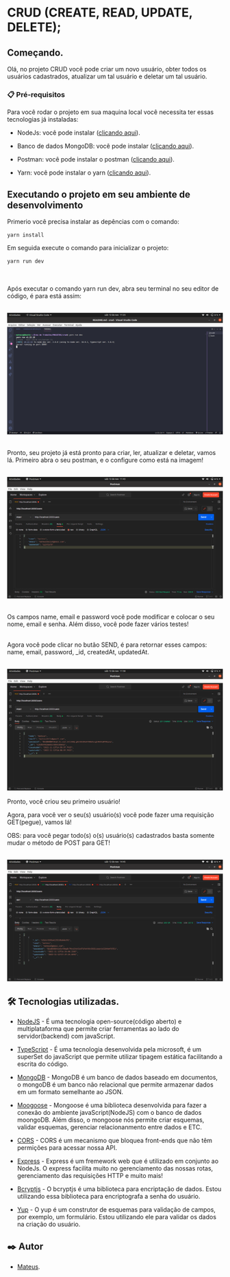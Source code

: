 # CRUD (CREATE, READ, UPDATE, DELETE);

## Começando.

Olá, no projeto CRUD você pode criar um novo usuário, obter todos os usuários cadastrados, atualizar um tal usuário e deletar um tal usuário.

### 📋 Pré-requisitos

Para você rodar o projeto em sua maquina local você necessita ter essas tecnologias já instaladas:

- NodeJs: você pode instalar ([clicando aqui](https://nodejs.org/en/download/)).

- Banco de dados MongoDB: você pode instalar ([clicando aqui](https://www.mongodb.com/docs/manual/installation/)).

- Postman: você pode instalar o postman ([clicando aqui](https://www.postman.com/downloads/)).

- Yarn: você pode instalar o yarn ([clicando aqui](https://classic.yarnpkg.com/lang/en/docs/install/#debian-stable)).

## Executando o projeto em seu ambiente de desenvolvimento
Primerio você precisa instalar as depências com o comando: 

```
yarn install
```
Em seguida execute o comando para inicializar o projeto:

```
yarn run dev
```

<br><br>
Após executar o comando yarn run dev, abra seu terminal no seu editor de código, é para está assim:
<br><br>

<img aling="center" src="./assets/execute-project.png" alt="execute-project">
<br><br>

Pronto, seu projeto já está pronto para criar, ler, atualizar e deletar, vamos lá. Primeiro abra o seu postman, e o configure como está na imagem!
<br><br>

<img aling="center" src="./assets/config-postman.png" alt="config-postman">
<br><br>

Os campos name, email e password vocẽ pode modificar e colocar o seu nome, email e senha. Além disso, você pode fazer vários testes!
<br><br>

Agora você pode clicar no butão SEND, é para retornar esses campos: name, email, password, _id, createdAt, updatedAt.
<br><br>

<img aling="center" src="./assets/post.png" alt="post">
<br> 

Pronto, você criou seu primeiro usuário!

Agora, para você ver o seu(s) usuário(s) você pode fazer uma requisição GET(pegue), vamos lá!

OBS: para você pegar todo(s) o(s) usuário(s) cadastrados basta somente mudar o método de POST para GET!
<br><br>

<img aling="center" src="./assets/get.png" alt="get">
<br>

## 🛠️ Tecnologias utilizadas.

- [NodeJS](https://nodejs.org/en/about/) - É uma tecnologia open-source(código aberto) e multiplataforma que permite criar ferramentas ao lado do servidor(backend) com javaScript. 

- [TypeScript](https://www.typescriptlang.org/) - É uma tecnologia desenvolvida pela microsoft, é um superSet do javaScript que permite utilizar tipagem estática facilitando a escrita do código.

- [MongoDB](https://www.mongodb.com/) - MongoDB é um banco de dados baseado em documentos, o mongoDB é um banco não relacional que permite armazenar dados em um formato semelhante ao JSON.

- [Moogoose](https://mongoosejs.com/) - Mongoose é uma biblioteca desenvolvida para fazer a conexão do ambiente javaScript(NodeJS) com o banco de dados moongoDB. Além disso, o mongoose nós permite criar esquemas, validar esquemas, gerenciar relacionanmento entre dados e ETC.

- [CORS](https://www.npmjs.com/package/cors) - CORS é um mecanismo que bloquea front-ends que não têm permições para acessar nossa API.

- [Express](https://expressjs.com/pt-br/) - Express é um fremework web que é utilizado em conjunto ao NodeJs. O express facilita muito no gerenciamento das nossas rotas, gerenciamento das requisições HTTP e muito mais!

- [Bcryptjs](https://www.npmjs.com/package/bcryptjs) - O bcryptjs é uma biblioteca para encriptação de dados. Estou utilizando essa biblioteca para encriptografa a senha do usuário.

- [Yup](https://www.npmjs.com/package/yup) - O yup é um construtor de esquemas para validação de campos, por exemplo, um formulário. Estou utilizando ele para
validar os dados na criação do usuário.

## ✒️ Autor

- [Mateus](https://github.com/mateusfelixdias).